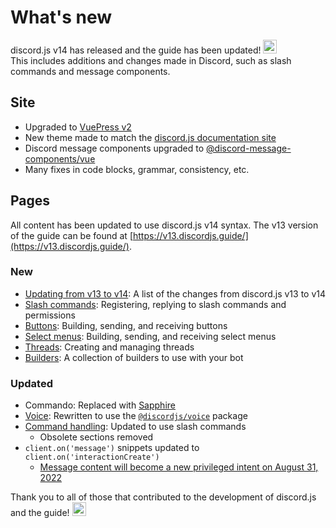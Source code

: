 <style scoped>
.emoji-container {
	display: inline-block;
}

.emoji-container .emoji-image {
	width: 1.375rem;
	height: 1.375rem;
	vertical-align: bottom;
}
</style>

# What's new

<DiscordMessages>
	<DiscordMessage profile="bot">
		<template #interactions>
			<DiscordInteraction
				profile="user"
				author="discord.js"
				:command="true"
			>upgrade</DiscordInteraction>
		</template>
		discord.js v14 has released and the guide has been updated!
		<span class="emoji-container">
			<img class="emoji-image" title="tada" src="https://cdn.jsdelivr.net/gh/twitter/twemoji@v13.1.0/assets/72x72/1f389.png" alt="" />
		</span>
		<br />
		This includes additions and changes made in Discord, such as slash commands and message components.
	</DiscordMessage>
</DiscordMessages>

## Site

- Upgraded to [VuePress v2](https://v2.vuepress.vuejs.org/)
- New theme made to match the [discord.js documentation site](https://discord.js.org/)
- Discord message components upgraded to [@discord-message-components/vue](https://github.com/Danktuary/discord-message-components/blob/main/packages/vue/README.md)
- Many fixes in code blocks, grammar, consistency, etc.

## Pages

All content has been updated to use discord.js v14 syntax. The v13 version of the guide can be found at [https://v13.discordjs.guide/](https://v13.discordjs.guide/).

### New

- [Updating from v13 to v14](/additional-info/changes-in-v14.md): A list of the changes from discord.js v13 to v14
- [Slash commands](/slash-commands/advanced-creation.md): Registering, replying to slash commands and permissions
- [Buttons](/interactions/buttons.md): Building, sending, and receiving buttons
- [Select menus](/interactions/select-menus.md): Building, sending, and receiving select menus
- [Threads](/popular-topics/threads.md): Creating and managing threads
- [Builders](/popular-topics/builders.md): A collection of builders to use with your bot

### Updated

- Commando: Replaced with [Sapphire](https://sapphirejs.dev/docs/Guide/getting-started/getting-started-with-sapphire)
- [Voice](/voice/): Rewritten to use the [`@discordjs/voice`](https://github.com/discordjs/discord.js/tree/main/packages/voice) package
- [Command handling](/creating-your-bot/command-handling.md/): Updated to use slash commands
	- Obsolete sections removed
- `client.on('message')` snippets updated to `client.on('interactionCreate')`
	- [Message content will become a new privileged intent on August 31, 2022](https://support-dev.discord.com/hc/articles/4404772028055)

<DiscordMessages>
	<DiscordMessage profile="bot">
		Thank you to all of those that contributed to the development of discord.js and the guide!
		<span class="emoji-container">
			<img class="emoji-image" title="heart" src="https://cdn.jsdelivr.net/gh/twitter/twemoji@v13.1.0/assets/72x72/2764.png" alt="" />
		</span>
	</DiscordMessage>
</DiscordMessages>
